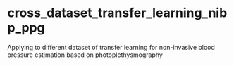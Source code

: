# cross_dataset_transfer_learning_nibp_ppg
Applying to different dataset of transfer learning for non-invasive blood pressure estimation based on photoplethysmography
